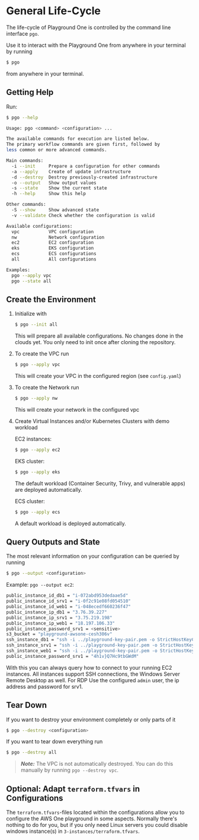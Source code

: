 # General Life-Cycle

The life-cycle of Playground One is controlled by the command line interface `pgo`.

Use it to interact with the Playground One from anywhere in your terminal by running

```sh
$ pgo
```

from anywhere in your terminal.

## Getting Help

Run:

```sh
$ pgo --help
```

```sh
Usage: pgo <command> <configuration> ...

The available commands for execution are listed below.
The primary workflow commands are given first, followed by
less common or more advanced commands.

Main commands:
  -i --init     Prepare a configuration for other commands
  -a --apply    Create of update infrastructure
  -d --destroy  Destroy previously-created infrastructure
  -o --output   Show output values
  -s --state    Show the current state
  -h --help     Show this help

Other commands:
  -S --show     Show advanced state
  -v --validate Check whether the configuration is valid

Available configurations:
  vpc           VPC configuration
  nw            Network configuration
  ec2           EC2 configuration
  eks           EKS configuration
  ecs           ECS configurations
  all           All configurations

Examples:
  pgo --apply vpc
  pgo --state all
```

## Create the Environment

1. Initialize with

    ```sh
    $ pgo --init all
    ```

    This will prepare all available configurations. No changes done in the clouds yet. You only need to init once after cloning the repository.

2. To create the VPC run

    ```sh
    $ pgo --apply vpc
    ```

    This will create your VPC in the configured region (see `config.yaml`)

3. To create the Network run

    ```sh
    $ pgo --apply nw
    ```

    This will create your network in the configured vpc

4. Create Virtual Instances and/or Kubernetes Clusters with demo workload

    EC2 instances:

    ```sh
    $ pgo --apply ec2
    ```

    EKS cluster:

    ```sh
    $ pgo --apply eks
    ```

    The default workload (Container Security, Trivy, and vulnerable apps) are deployed automatically.

    ECS cluster:

    ```sh
    $ pgo --apply ecs
    ```

    A default workload is deployed automatically.

## Query Outputs and State

The most relevant information on your configuration can be queried by running

```sh
$ pgo --output <configuration>
```

Example: `pgo --output ec2`:

```sh
public_instance_id_db1 = "i-072abd953dedaae5d"
public_instance_id_srv1 = "i-0f2c91e08fd054510"
public_instance_id_web1 = "i-048ecedf660236f47"
public_instance_ip_db1 = "3.76.39.227"
public_instance_ip_srv1 = "3.75.219.198"
public_instance_ip_web1 = "18.197.106.33"
public_instance_password_srv1 = <sensitive>
s3_bucket = "playground-awsone-cesh306v"
ssh_instance_db1 = "ssh -i ../playground-key-pair.pem -o StrictHostKeyChecking=no ubuntu@3.76.39.227"
ssh_instance_srv1 = "ssh -i ../playground-key-pair.pem -o StrictHostKeyChecking=no admin@3.75.219.198"
ssh_instance_web1 = "ssh -i ../playground-key-pair.pem -o StrictHostKeyChecking=no ubuntu@18.197.106.33"
public_instance_password_srv1 = "4h1v}Q7Hc9tbGWdM"
```

With this you can always query how to connect to your running EC2 instances. All instances support SSH connections, the Windows Server Remote Desktop as well. For RDP Use the configured `admin` user, the ip address and password for srv1.

## Tear Down

If you want to destroy your environment completely or only parts of it

```sh
$ pgo --destroy <configuration>
```

If you want to tear down everything run

```sh
$ pgo --destroy all
```

> ***Note:*** The VPC is not automatically destroyed. You can do this manually by running `pgo --destroy vpc`.

## Optional: Adapt `terraform.tfvars` in Configurations

The `terraform.tfvars`-files located within the configurations allow you to configure the AWS One playground in some aspects. Normally there's nothing to do for you, but if you only need Linux servers you could disable windows instance(s) in `3-instances/terraform.tfvars`.
